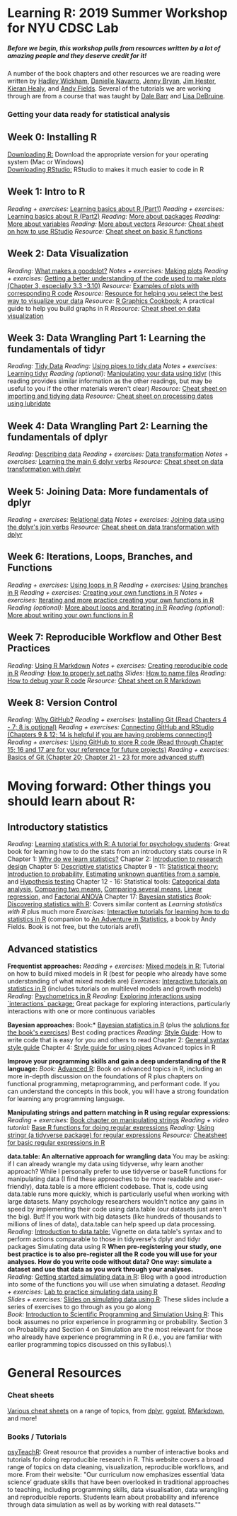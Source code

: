 Learning R: 2019 Summer Workshop for NYU CDSC Lab
=================================================


##### Before we begin, this workshop pulls from resources written by a lot of amazing people and they deserve credit for it!

A number of the book chapters and other resources we are reading were
written by [Hadley Wickham](http://hadley.nz/), [Danielle Navarro](https://compcogscisydney.org/), [Jenny Bryan](https://jennybryan.org/), [Jim Hester](https://www.jimhester.com/), [Kieran Healy](https://kieranhealy.org/), and [Andy Fields](https://www.discoveringstatistics.com/about/). Several of the tutorials we are working through are from a course that was taught by
[Dale Barr](https://www.gla.ac.uk/researchinstitutes/neurosciencepsychology/staff/dalebarr/)
and [Lisa DeBruine](https://debruine.github.io/).

### Getting your data ready for statistical analysis

## Week 0: Installing R

[Downloading R:](https://cran.r-project.org/) Download the appropriate
version for your operating system (Mac or Windows)\
[Downloading RStudio:](https://www.rstudio.com/home/) RStudio to makes
it much easier to code in R

## Week 1: Intro to R

*Reading + exercises:* [Learning basics about R (Part1)](https://gupsych.github.io/data_skills/01_intro.html)
*Reading + exercises:* [Learning basics about R (Part2)](https://gupsych.github.io/data_skills/02_intro.html)
*Reading:* [More about packages](https://psyr.org/packages.html)
*Reading:* [More about variables](https://psyr.org/variables.html)
*Reading:* [More about vectors](https://psyr.org/vectors.html)
*Resource:* [Cheat sheet on how to use RStudio](assets/rstudio-ide.pdf)
*Resource:* [Cheat sheet on basic R functions](assets/base-r.pdf)

## Week 2: Data Visualization

*Reading:* [What makes a goodplot?](http://socviz.co/lookatdata.html#lookatdata)
*Notes + exercises:* [Making plots](https://gupsych.github.io/data_skills/03_ggplot.html)
*Reading + exercises:* [Getting a better understanding of the code used to make plots (Chapter 3, especially 3.3 -3.10)](https://r4ds.had.co.nz/data-visualisation.html)
*Resource:* [Examples of plots with corresponding R code](https://www.r-graph-gallery.com/)
*Resource:* [Resource for helping you select the best way to visualize your data](https://www.data-to-viz.com/)
*Resource:* [R Graphics Cookbook:](https://r-graphics.org/) A practical guide to help you build graphs in R 
*Resource:* [Cheat sheet on data visualization](assets/data-visualization-2.1.pdf)

## Week 3: Data Wrangling Part 1: Learning the fundamentals of tidyr

*Reading:* [Tidy Data](https://r4ds.had.co.nz/tidy-data.html)
*Reading:* [Using pipes to tidy data](https://r4ds.had.co.nz/pipes.html)
*Notes + exercises:* [Learning
tidyr](https://gupsych.github.io/data_skills/04_wrangling.html)
*Reading (optional):* [Manipulating your data using tidyr](https://psyr.org/manipulating-data.html) (this reading provides
similar information as the other readings, but may be useful to you if
the other materials weren't clear)
*Resource:* [Cheat sheet on importing and tidying data](assets/data-import.pdf) 
*Resource:* [Cheat sheet on processing dates using lubridate](assets/lubridate.pdf)

## Week 4: Data Wrangling Part 2: Learning the fundamentals of dplyr

*Reading:* [Describing data](https://psyr.org/describing-data.html)
*Reading + exercises:* [Data transformation](https://r4ds.had.co.nz/transform.html)
*Notes + exercises:* [Learning the main 6 dplyr verbs](https://gupsych.github.io/data_skills/05_wrangling.html)
*Resource:* [Cheat sheet on data transformation with dplyr](assets/data-transformation.pdf)

## Week 5: Joining Data: More fundamentals of dplyr

*Reading + exercises:* [Relational data](https://r4ds.had.co.nz/relational-data.html)
*Notes + exercises:* [Joining data using the dplyr's join verbs](https://gupsych.github.io/data_skills/06_joins.html)
*Resource:* [Cheat sheet on data transformation with dplyr](assets/data-transformation.pdf)

## Week 6: Iterations, Loops, Branches, and Functions

*Reading + exercises:* [Using loops in R](https://psyr.org/loops.html)
*Reading + exercises:* [Using branches in R](https://psyr.org/branches.html)
*Reading + exercises:* [Creating your own functions in R](https://psyr.org/functions.html)
*Notes + exercises:* [Iterating and more practice creating your own functions in R](https://gupsych.github.io/data_skills/07_functions.html)
*Reading (optional):* [More about loops and iterating in R](https://r4ds.had.co.nz/iteration.html)
*Reading (optional):* [More about writing your own functions in R](https://r4ds.had.co.nz/functions.html)

## Week 7: Reproducible Workflow and Other Best Practices

*Reading:* [Using R Markdown](https://r4ds.had.co.nz/r-markdown.html#chunk-name)
*Notes + exercises:* [Creating reproducible code in R](https://gupsych.github.io/data_skills/10_reproducibility.html)
*Reading:* [How to properly set paths](https://whattheyforgot.org/safe-paths.html)
*Slides:* [How to name files](https://whattheyforgot.org/how-to-name-files.html)
*Reading:* [How to debug your R code](https://whattheyforgot.org/debugging-r-code.html)
*Resource:* [Cheat sheet on R Markdown](assets/rmarkdown-reference.pdf)

## Week 8: Version Control

*Reading:* [Why GitHub?](https://happygitwithr.com/big-picture.html)
*Reading + exercises:* [Installing Git (Read Chapters 4 - 7; 8 is optional)](https://happygitwithr.com/install-intro.html)
*Reading + exercises:* [Connecting GitHub and RStudio (Chapters 9 & 12; 14 is helpful if you are having problems connecting!)](https://happygitwithr.com/connect-intro.html)
*Reading + exercises:* [Using GitHub to store R code (Read through Chapter 15; 16 and 17 are for your reference for future projects)](https://happygitwithr.com/usage-intro.html)
*Reading + exercises:* [Basics of Git (Chapter 20; Chapter 21 - 23 for more advanced stuff)](https://happygitwithr.com/git-intro.html)


# Moving forward: Other things you should learn about R:

## Introductory statistics

*Reading:* [Learning statistics with R: A tutorial for psychology students](https://learningstatisticswithr.com/book/): Great book for
learning how to do the stats from an introductory stats course in R 
Chapter 1: [Why do we learn statistics?](https://learningstatisticswithr.com/book/why-do-we-learn-statistics.html)
Chapter 2: [Introduction to research design](https://learningstatisticswithr.com/book/studydesign.html)
Chapter 5: [Descriptive statistics](https://learningstatisticswithr.com/book/descriptives.html)
Chapter 9 - 11: [Statistical theory:](https://learningstatisticswithr.com/book/part-iv-statistical-theory.html)
[Introduction to probability,](https://learningstatisticswithr.com/book/probability.html)
[Estimating unknown quantities from a sample,](https://learningstatisticswithr.com/book/estimation.html) and [Hypothesis testing](https://learningstatisticswithr.com/book/hypothesistesting.html)
Chapter 12 - 16: Statistical tools: [Categorical data analysis,](https://learningstatisticswithr.com/book/chisquare.html)
[Comparing two means,](https://learningstatisticswithr.com/book/ttest.html) [Comparing several means,](https://learningstatisticswithr.com/book/anova.html)
[Linear regression,](https://learningstatisticswithr.com/book/regression.html)
and [Factorial ANOVA](https://learningstatisticswithr.com/book/anova2.html)
Chapter 17: [Bayesian statistics](https://learningstatisticswithr.com/book/bayes.html)
*Book:* [Discovering statistics with R](assets/discoveringstatistics.pdf): Covers similar content as
*Learning statistics with R* plus much more
*Exercises:* [Interactive tutorials for learning how to do statistics in R](http://milton-the-cat.rocks/home/adventr.html) (companion to [An
Adventure in Statistics](https://www.discoveringstatistics.com/books/an-adventure-in-statistics/), a book by Andy Fields. Book is not free, but the tutorials are!)\



## Advanced statistics

**Frequentist approaches:** *Reading + exercises:* [Mixed models in R:](https://m-clark.github.io/mixed-models-with-R) Tutorial on how to build mixed models in R (best for people who already have some understanding of what mixed models are)
*Exercises:* [Interactive tutorials on statistics in R](http://milton-the-cat.rocks/home/adventr.html) (includes tutorials on
multilevel models and growth models)
*Reading:* [Psychometrics in R](http://www.personality-project.org/r/book/)
*Reading:* [Exploring interactions using \`interactions\` package:](https://cran.r-project.org/web/packages/interactions/vignettes/interactions.html)
Great package for exploring interactions, particularly interactions with
one or more continuous variables

**Bayesian approaches:** 
Book:* [Bayesian statistics in R](assets/kruschke_bayesian_in_R.pdf) (plus the [solutions for the book's exercises](https://sites.google.com/site/doingbayesiandataanalysis/exercises))
Best coding practices
*Reading:* [Style Guide](https://style.tidyverse.org/): How to write code that is easy for you and others to read
Chapter 2: [General syntax style guide](https://style.tidyverse.org/syntax.html)
Chapter 4: [Style guide for using pipes](https://style.tidyverse.org/pipes.html)
Advanced topics in R

**Improve your programming skills and gain a deep understanding of the R language:**
*Book:* [Advanced R](http://adv-r.had.co.nz/): Book on advanced topics
in R, including an more in-depth discussion on the foundations of R plus
chapters on functional programming, metaprogramming, and performant
code. If you can understand the concepts in this book, you will have a
strong foundation for learning any programming language.

**Manipulating strings and pattern matching in R using regular expressions:** 
*Reading + exercises:* [Book chapter on manipulating strings](https://r4ds.had.co.nz/strings.html)
*Reading + video tutorial:* [Base R functions for doing regular expressions](https://bookdown.org/rdpeng/rprogdatascience/regular-expressions.html)
*Reading:* [Using stringr (a tidyverse package) for regular expressions](https://stringr.tidyverse.org/articles/regular-expressions.html)
*Resource:* [Cheatsheet for basic regular expressions in R](https://www.rstudio.com/wp-content/uploads/2016/09/RegExCheatsheet.pdf)

**data.table: An alternative approach for wrangling data**
You may be asking: if I can already wrangle my data using tidyverse, why learn another approach? While I personally prefer to use tidyverse or
baseR functions for manipulating data (I find these approaches to be more readable and user-friendly), data.table is a more efficient
codebase. That is, code using data.table runs more quickly, which is particularly useful when working with large datasets. Many psychology
researchers wouldn't notice any gains in speed by implementing their code using data.table (our datasets just aren't the big). But! If you
work with big datasets (like hundreds of thousands to millions of lines of data), data.table can help speed up data processing. *Reading:*
[Introduction to data.table:](https://cran.r-project.org/web/packages/data.table/vignettes/datatable-intro.html)
Vignette on data.table's syntax and to perform actions comparable to those in tidyverse's dplyr and tidyr packages
Simulating data using R **When pre-registering your study, one best practice is to also
pre-register all the R code you will use for your analyses. How do you
write code without data? One way: simulate a dataset and use that data
as you work through your analyses.**\
*Reading:* [Getting started simulating data in R](https://aosmith.rbind.io/2018/08/29/getting-started-simulating-data/):
Blog with a good introduction into some of the functions you will use
when simulating a dataset.
*Reading + exercises:* [Lab to practice simulating data using R](https://web.stanford.edu/class/bios221/labs/simulation/Lab_3_simulation.html)\
*Slides + exercises:* [Slides on simulating data using R](http://had.co.nz/stat480/lectures/15-simulation.pdf): These slides
include a series of exercises to go through as you go along\
*Book:* [Introduction to Scientific Programming and Simulation Using R](assets/simulation.pdf): This book assumes no prior experience in
programming or probability. Section 3 on Probability and Section 4 on
Simulation are the most relevant for those who already have experience
programming in R (i.e., you are familiar with earlier programming topics
discussed on this syllabus).\

General Resources
=================


### Cheat sheets

[Various cheat sheets](https://www.rstudio.com/resources/cheatsheets/) on a range of topics, from [dplyr](https://www.rstudio.com/resources/cheatsheets/#dplyr), [ggplot](https://www.rstudio.com/resources/cheatsheets/#ggplot2), [RMarkdown](https://www.rstudio.com/resources/cheatsheets/#rmarkdown), and more!

### Books / Tutorials

[psyTeachR](https://psyteachr.github.io/): Great resource that provides a number of interactive books and tutorials for doing reproducible
research in R. This website covers a broad range of topics on data cleaning, visualization, reproducible workflows, and more. From their
website: "Our curriculum now emphasizes essential ‘data science’ graduate skills that have been overlooked in traditional approaches to
teaching, including programming skills, data visualisation, data wrangling and reproducible reports. Students learn about probability and
inference through data simulation as well as by working with real datasets.""
